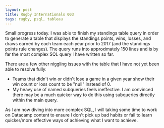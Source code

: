 ```yaml
---
layout: post
title: Rugby Internationals 003
tags: rugby, psql, tableau
---
```


Small progress today. I was able to finish my standings table query in order to generate a table that displays the standings points, wins, losses, and draws earned by each team each year prior to 2017 (and the standings points rule changes). The query runs into approximately 150 lines and is by far the most complex SQL query I have written so far. 

There are a few other niggling issues with the table that I have not yet been able to resolve fully:

* Teams that didn't win or didn't lose a game in a given year show their win count or loss count to be "null" instead of 0.
* My heavy use of named subqueries feels ineffective. I am convinced there may be a much quicker way to do this using subqueries directly within the main query. 

As I am now diving into more complex SQL, I will taking some time to work on Datacamp content to ensure I don't pick up bad habits or fail to learn quicker/more effective ways of achieving what I want to achieve.
